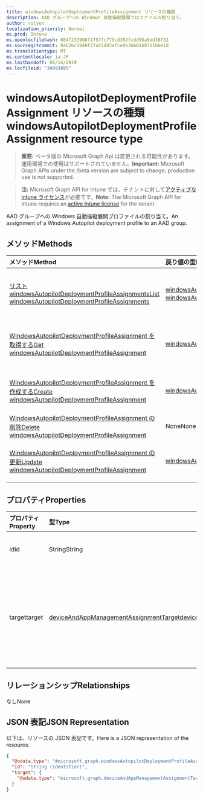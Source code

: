 ```yaml
---
title: windowsAutopilotDeploymentProfileAssignment リソースの種類
description: AAD グループへの Windows 自動操縦展開プロファイルの割り当て。
author: rolyon
localization_priority: Normal
ms.prod: Intune
ms.openlocfilehash: 884f233908f1757fc775cd302fcdd95a8ed38f32
ms.sourcegitcommit: 0a62bc5849f27a55d83efce9b3eb01b9711bbe1d
ms.translationtype: MT
ms.contentlocale: ja-JP
ms.lasthandoff: 06/14/2019
ms.locfileid: "34993895"
---
```

# <a name="windowsautopilotdeploymentprofileassignment-resource-type"></a><span data-ttu-id="eca98-103">windowsAutopilotDeploymentProfileAssignment リソースの種類</span><span class="sxs-lookup"><span data-stu-id="eca98-103">windowsAutopilotDeploymentProfileAssignment resource type</span></span>

> <span data-ttu-id="eca98-104">**重要:** ベータ版の Microsoft Graph Api は変更される可能性があります。運用環境での使用はサポートされていません。</span><span class="sxs-lookup"><span data-stu-id="eca98-104">**Important:** Microsoft Graph APIs under the /beta version are subject to change; production use is not supported.</span></span>

> <span data-ttu-id="eca98-105">**注:** Microsoft Graph API for Intune では、テナントに対して[アクティブな intune ライセンス](https://go.microsoft.com/fwlink/?linkid=839381)が必要です。</span><span class="sxs-lookup"><span data-stu-id="eca98-105">**Note:** The Microsoft Graph API for Intune requires an [active Intune license](https://go.microsoft.com/fwlink/?linkid=839381) for the tenant.</span></span>

<span data-ttu-id="eca98-106">AAD グループへの Windows 自動操縦展開プロファイルの割り当て。</span><span class="sxs-lookup"><span data-stu-id="eca98-106">An assignment of a Windows Autopilot deployment profile to an AAD group.</span></span>

## <a name="methods"></a><span data-ttu-id="eca98-107">メソッド</span><span class="sxs-lookup"><span data-stu-id="eca98-107">Methods</span></span>
|<span data-ttu-id="eca98-108">メソッド</span><span class="sxs-lookup"><span data-stu-id="eca98-108">Method</span></span>|<span data-ttu-id="eca98-109">戻り値の型</span><span class="sxs-lookup"><span data-stu-id="eca98-109">Return Type</span></span>|<span data-ttu-id="eca98-110">説明</span><span class="sxs-lookup"><span data-stu-id="eca98-110">Description</span></span>|
|:---|:---|:---|
|[<span data-ttu-id="eca98-111">リスト windowsAutopilotDeploymentProfileAssignments</span><span class="sxs-lookup"><span data-stu-id="eca98-111">List windowsAutopilotDeploymentProfileAssignments</span></span>](../api/intune-enrollment-windowsautopilotdeploymentprofileassignment-list.md)|<span data-ttu-id="eca98-112">[windowsAutopilotDeploymentProfileAssignment](../resources/intune-enrollment-windowsautopilotdeploymentprofileassignment.md)コレクション</span><span class="sxs-lookup"><span data-stu-id="eca98-112">[windowsAutopilotDeploymentProfileAssignment](../resources/intune-enrollment-windowsautopilotdeploymentprofileassignment.md) collection</span></span>|<span data-ttu-id="eca98-113">[WindowsAutopilotDeploymentProfileAssignment](../resources/intune-enrollment-windowsautopilotdeploymentprofileassignment.md)オブジェクトのプロパティとリレーションシップをリストします。</span><span class="sxs-lookup"><span data-stu-id="eca98-113">List properties and relationships of the [windowsAutopilotDeploymentProfileAssignment](../resources/intune-enrollment-windowsautopilotdeploymentprofileassignment.md) objects.</span></span>|
|[<span data-ttu-id="eca98-114">WindowsAutopilotDeploymentProfileAssignment を取得する</span><span class="sxs-lookup"><span data-stu-id="eca98-114">Get windowsAutopilotDeploymentProfileAssignment</span></span>](../api/intune-enrollment-windowsautopilotdeploymentprofileassignment-get.md)|[<span data-ttu-id="eca98-115">windowsAutopilotDeploymentProfileAssignment</span><span class="sxs-lookup"><span data-stu-id="eca98-115">windowsAutopilotDeploymentProfileAssignment</span></span>](../resources/intune-enrollment-windowsautopilotdeploymentprofileassignment.md)|<span data-ttu-id="eca98-116">[WindowsAutopilotDeploymentProfileAssignment](../resources/intune-enrollment-windowsautopilotdeploymentprofileassignment.md)オブジェクトのプロパティとリレーションシップを読み取ります。</span><span class="sxs-lookup"><span data-stu-id="eca98-116">Read properties and relationships of the [windowsAutopilotDeploymentProfileAssignment](../resources/intune-enrollment-windowsautopilotdeploymentprofileassignment.md) object.</span></span>|
|[<span data-ttu-id="eca98-117">WindowsAutopilotDeploymentProfileAssignment を作成する</span><span class="sxs-lookup"><span data-stu-id="eca98-117">Create windowsAutopilotDeploymentProfileAssignment</span></span>](../api/intune-enrollment-windowsautopilotdeploymentprofileassignment-create.md)|[<span data-ttu-id="eca98-118">windowsAutopilotDeploymentProfileAssignment</span><span class="sxs-lookup"><span data-stu-id="eca98-118">windowsAutopilotDeploymentProfileAssignment</span></span>](../resources/intune-enrollment-windowsautopilotdeploymentprofileassignment.md)|<span data-ttu-id="eca98-119">新しい[windowsAutopilotDeploymentProfileAssignment](../resources/intune-enrollment-windowsautopilotdeploymentprofileassignment.md)オブジェクトを作成します。</span><span class="sxs-lookup"><span data-stu-id="eca98-119">Create a new [windowsAutopilotDeploymentProfileAssignment](../resources/intune-enrollment-windowsautopilotdeploymentprofileassignment.md) object.</span></span>|
|[<span data-ttu-id="eca98-120">WindowsAutopilotDeploymentProfileAssignment の削除</span><span class="sxs-lookup"><span data-stu-id="eca98-120">Delete windowsAutopilotDeploymentProfileAssignment</span></span>](../api/intune-enrollment-windowsautopilotdeploymentprofileassignment-delete.md)|<span data-ttu-id="eca98-121">None</span><span class="sxs-lookup"><span data-stu-id="eca98-121">None</span></span>|<span data-ttu-id="eca98-122">[WindowsAutopilotDeploymentProfileAssignment](../resources/intune-enrollment-windowsautopilotdeploymentprofileassignment.md)を削除します。</span><span class="sxs-lookup"><span data-stu-id="eca98-122">Deletes a [windowsAutopilotDeploymentProfileAssignment](../resources/intune-enrollment-windowsautopilotdeploymentprofileassignment.md).</span></span>|
|[<span data-ttu-id="eca98-123">WindowsAutopilotDeploymentProfileAssignment の更新</span><span class="sxs-lookup"><span data-stu-id="eca98-123">Update windowsAutopilotDeploymentProfileAssignment</span></span>](../api/intune-enrollment-windowsautopilotdeploymentprofileassignment-update.md)|[<span data-ttu-id="eca98-124">windowsAutopilotDeploymentProfileAssignment</span><span class="sxs-lookup"><span data-stu-id="eca98-124">windowsAutopilotDeploymentProfileAssignment</span></span>](../resources/intune-enrollment-windowsautopilotdeploymentprofileassignment.md)|<span data-ttu-id="eca98-125">[WindowsAutopilotDeploymentProfileAssignment](../resources/intune-enrollment-windowsautopilotdeploymentprofileassignment.md)オブジェクトのプロパティを更新します。</span><span class="sxs-lookup"><span data-stu-id="eca98-125">Update the properties of a [windowsAutopilotDeploymentProfileAssignment](../resources/intune-enrollment-windowsautopilotdeploymentprofileassignment.md) object.</span></span>|

## <a name="properties"></a><span data-ttu-id="eca98-126">プロパティ</span><span class="sxs-lookup"><span data-stu-id="eca98-126">Properties</span></span>
|<span data-ttu-id="eca98-127">プロパティ</span><span class="sxs-lookup"><span data-stu-id="eca98-127">Property</span></span>|<span data-ttu-id="eca98-128">型</span><span class="sxs-lookup"><span data-stu-id="eca98-128">Type</span></span>|<span data-ttu-id="eca98-129">説明</span><span class="sxs-lookup"><span data-stu-id="eca98-129">Description</span></span>|
|:---|:---|:---|
|<span data-ttu-id="eca98-130">id</span><span class="sxs-lookup"><span data-stu-id="eca98-130">id</span></span>|<span data-ttu-id="eca98-131">String</span><span class="sxs-lookup"><span data-stu-id="eca98-131">String</span></span>|<span data-ttu-id="eca98-132">割り当てのキー。</span><span class="sxs-lookup"><span data-stu-id="eca98-132">The key of the assignment.</span></span>|
|<span data-ttu-id="eca98-133">target</span><span class="sxs-lookup"><span data-stu-id="eca98-133">target</span></span>|[<span data-ttu-id="eca98-134">deviceAndAppManagementAssignmentTarget</span><span class="sxs-lookup"><span data-stu-id="eca98-134">deviceAndAppManagementAssignmentTarget</span></span>](../resources/intune-shared-deviceandappmanagementassignmenttarget.md)|<span data-ttu-id="eca98-135">Windows 自動操縦展開プロファイルの割り当て先。</span><span class="sxs-lookup"><span data-stu-id="eca98-135">The assignment target for the Windows Autopilot deployment profile.</span></span>|

## <a name="relationships"></a><span data-ttu-id="eca98-136">リレーションシップ</span><span class="sxs-lookup"><span data-stu-id="eca98-136">Relationships</span></span>
<span data-ttu-id="eca98-137">なし</span><span class="sxs-lookup"><span data-stu-id="eca98-137">None</span></span>

## <a name="json-representation"></a><span data-ttu-id="eca98-138">JSON 表記</span><span class="sxs-lookup"><span data-stu-id="eca98-138">JSON Representation</span></span>
<span data-ttu-id="eca98-139">以下は、リソースの JSON 表記です。</span><span class="sxs-lookup"><span data-stu-id="eca98-139">Here is a JSON representation of the resource.</span></span>
<!-- {
  "blockType": "resource",
  "keyProperty": "id",
  "@odata.type": "microsoft.graph.windowsAutopilotDeploymentProfileAssignment"
}
-->
``` json
{
  "@odata.type": "#microsoft.graph.windowsAutopilotDeploymentProfileAssignment",
  "id": "String (identifier)",
  "target": {
    "@odata.type": "microsoft.graph.deviceAndAppManagementAssignmentTarget"
  }
}
```






